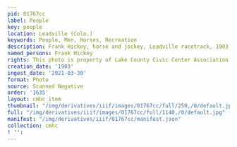 ```yaml
---
pid: 01767cc
label: People
key: people
location: Leadville (Colo.)
keywords: People, Men, Horses, Recreation
description: Frank Hickey, horse and jockey, Leadville racetrack, 1903
named_persons: Frank Hickey
rights: This photo is property of Lake County Civic Center Association.
creation_date: '1903'
ingest_date: '2021-03-30'
format: Photo
source: Scanned Negative
order: '1635'
layout: cmhc_item
thumbnail: "/img/derivatives/iiif/images/01767cc/full/250,/0/default.jpg"
full: "/img/derivatives/iiif/images/01767cc/full/1140,/0/default.jpg"
manifest: "/img/derivatives/iiif/01767cc/manifest.json"
collection: cmhc
! '': 
---
```


